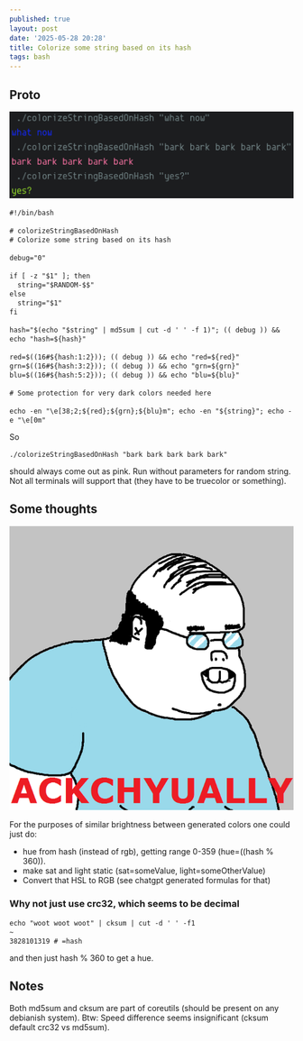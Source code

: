 ```yaml
---
published: true
layout: post
date: '2025-05-28 20:28'
title: Colorize some string based on its hash
tags: bash 
---
```

## Proto

![scrot](/media/colorizeString.png)

    #!/bin/bash
    
    # colorizeStringBasedOnHash
    # Colorize some string based on its hash

    debug="0"

    if [ -z "$1" ]; then
      string="$RANDOM-$$"
    else
      string="$1"
    fi

    hash="$(echo "$string" | md5sum | cut -d ' ' -f 1)"; (( debug )) && echo "hash=${hash}"

    red=$((16#${hash:1:2})); (( debug )) && echo "red=${red}"
    grn=$((16#${hash:3:2})); (( debug )) && echo "grn=${grn}"
    blu=$((16#${hash:5:2})); (( debug )) && echo "blu=${blu}"

    # Some protection for very dark colors needed here

    echo -en "\e[38;2;${red};${grn};${blu}m"; echo -en "${string}"; echo -e "\e[0m"

So

    ./colorizeStringBasedOnHash "bark bark bark bark bark"

should always come out as pink. Run without parameters for random string. Not all terminals will support that (they have to be truecolor or something).

## Some thoughts

![actually](/media/actually.png)

For the purposes of similar brightness between generated colors one could just do: 
- hue from hash (instead of rgb), getting range 0-359 (hue=$(($hash % 360)).
- make sat and light static (sat=someValue, light=someOtherValue)
- Convert that HSL to RGB (see chatgpt generated formulas for that)

### Why not just use crc32, which seems to be decimal

    echo "woot woot woot" | cksum | cut -d ' ' -f1                                                                   ~
    3828101319 # =hash

and then just hash % 360 to get a hue.

## Notes

Both md5sum and cksum are part of coreutils (should be present on any debianish system). Btw: Speed difference seems insignificant (cksum default crc32 vs md5sum).
